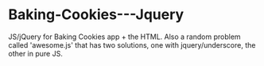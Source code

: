 # Baking-Cookies---Jquery

JS/jQuery for Baking Cookies app + the HTML.  Also a random problem called 'awesome.js' that has two solutions, one with jquery/underscore, the other in pure JS.  
